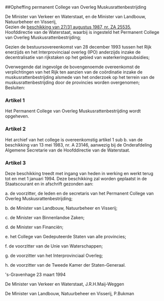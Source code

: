 <meta http-equiv='Content-Type' content='text/html; charset=utf-8' />

##Opheffing permanent College van Overleg Muskusrattenbestrijding

De Minister van Verkeer en Waterstaat, en de Minister van Landbouw, Natuurbeheer en Visserij,  
Gezien de [beschikking van 27/31 augustus 1987, nr. ZA 25535](../../../../../../../../ministeriele-regeling/instelling/permanent/college/van/overleg/muskusrattenbestrijding/BWBR0004205/README.md), Hoofddirectie van de Waterstaat, waarbij is ingesteld het Permanent College van Overleg Muskusrattenbestrijding;

Gezien de bestuursovereenkomst van 28 december 1993 tussen het Rijk enerzijds en het Interprovinciaal overleg (IPO) anderzijds inzake de decentralisatie van rijkstaken op het gebied van waterkeringssubsidies;

Overwegende dat ingevolge de bovengenoemde overeenkomst de verplichtingen van het Rijk ten aanzien van de coördinatie inzake de muskusrattenbestrijding alsmede van het onderzoek op het terrein van de muskusrattenbestrijding door de provincies worden overgenomen;
Besluiten:    

### Artikel  1  

Het Permanent College van Overleg Muskusrattenbestrijding wordt opgeheven.  

### Artikel  2  

Het archief van het college is overeenkomstig artikel 1 sub b. van de beschikking van 13 mei 1983, nr. A 23146, aanwezig bij de Onderafdeling Algemene Secretarie van de Hoofddirectie van de Waterstaat.  

### Artikel  3  

Deze beschikking treedt met ingang van heden in werking en werkt terug tot en met 1 januari 1994. Deze beschikking zal worden geplaatst in de Staatscourant en in afschrift gezonden aan: 

a. de voorzitter, de leden en de secretaris van het Permanent College van Overleg Muskusrattenbestrijding;  

b. de Minister van Landbouw, Natuurbeheer en Visserij;  

c. de Minister van Binnenlandse Zaken;  

d. de Minister van Financiën;  

e. het College van Gedeputeerde Staten van alle provincies;  

f. de voorzitter van de Unie van Waterschappen;  

g. de voorzitter van het Interprovinciaal Overleg;  

h. de voorzitter van de Tweede Kamer der Staten-Generaal.    

's-Gravenhage 
23 maart 1994    

De 
Minister van Verkeer en Waterstaat, 
J.R.H.Maij-Weggen 

De 
Minister van Landbouw, Natuurbeheer en Visserij, 
P.Bukman    
